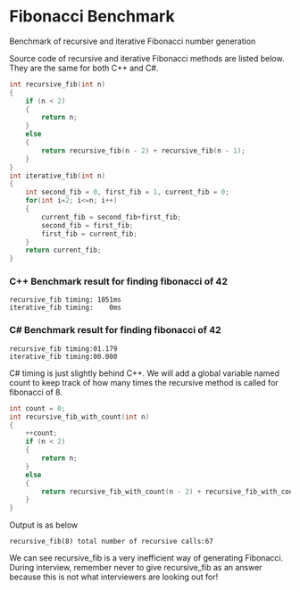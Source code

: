 # Fibonacci Benchmark
Benchmark of recursive and iterative Fibonacci number generation

Source code of recursive and iterative Fibonacci methods are listed below. They are the same for both C++ and C#.

```Cpp
int recursive_fib(int n)
{
    if (n < 2)
    {
        return n;
    }
    else
    {
        return recursive_fib(n - 2) + recursive_fib(n - 1);
    }
}
int iterative_fib(int n)
{
    int second_fib = 0, first_fib = 1, current_fib = 0; 
    for(int i=2; i<=n; i++)
    {    
        current_fib = second_fib+first_fib;    
        second_fib = first_fib;    
        first_fib = current_fib;  
    }  
    return current_fib; 
}
```

### C++ Benchmark result for finding fibonacci of 42

```
recursive_fib timing: 1051ms
iterative_fib timing:    0ms
```

### C# Benchmark result for finding fibonacci of 42

```
recursive_fib timing:01.179
iterative_fib timing:00.000
```

C# timing is just slightly behind C++. We will add a global variable named count to keep track of how many times the recursive method is called for fibonacci of 8.

```Cpp
int count = 0;
int recursive_fib_with_count(int n)
{
    ++count;
    if (n < 2)
    {
        return n;
    }
    else
    {
        return recursive_fib_with_count(n - 2) + recursive_fib_with_count(n - 1);
    }
}
```

Output is as below

```
recursive_fib(8) total number of recursive calls:67
```

We can see recursive_fib is a very inefficient way of generating Fibonacci. During interview, remember never to give recursive_fib as an answer because this is not what interviewers are looking out for!